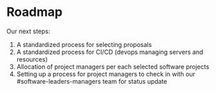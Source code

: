 # Roadmap

Our next steps:

1. A standardized process for selecting proposals   
2. A standardized process for CI/CD (devops managing servers and resources)  
3. Allocation of project managers per each selected software projects  
4. Setting up a process for project managers to check in with our #software-leaders-managers team for status update  
